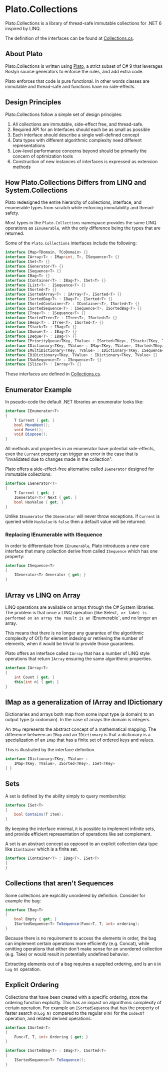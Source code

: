 ﻿# Plato.Collections

Plato.Collections is a library of thread-safe  immutable collections for .NET 6 inspired by LINQ.

The definition of the interfaces can be found at [Collections.cs](Collections.cs).

## About Plato 

Plato.Collections is written using [Plato](https://github.com/cdiggins/plato), a strict subset of C# 9 that
leverages Roslyn source generators to enforce the rules, and add extra
code. 

Plato enforces that code is pure functional. In other words classes are immutable and thread-safe and functions 
have no side-effects. 

## Design Principles

Plato.Collections follow a simple set of design principles:

1. All collections are immutable, side-effect free, and thread-safe. 
2. Required API for an Interfaces should each be as small as possible
3. Each interface should describe a single well-defined concept 
4. Data types with different algorithmic complexity need different representations 
5. Low-level performance concerns beyond should be primarily the concern of optimization tools  
6. Construction of new instances of interfaces is expressed as extension methods 

## How Plato.Collections Differs from LINQ and System.Collections

Plato redesigned the entire hierarchy of collections, interface, and enumerable types 
from scratch while enforcing immutability and thread-safety.

Most types in the `Plato.Collections` namespace provides the same LINQ operations 
as `IEnumerable`, with the only difference being the types that are returned. 

Some of the `Plato.Collections` interfaces include the following:

```csharp
interface IMap<TDomain, TCoDomain> {}
interface IArray<T> : IMap<int, T>, ISequence<T> {}
interface ISet<T> {}
interface IGenerator<T> {}
interface ISequence<T> {}
interface IBag<T> {}
interface IContainer<T> : IBag<T>, ISet<T> {}
interface IList<T> : ISequence<T> {} 
interface ISorted<T> {}
interface ISortedArray<T> : IArray<T>, ISorted<T> {}
interface ISortedBag<T> : IBag<T>, ISorted<T> {}
interface ISortedContainer<T> : IContainer<T>, ISorted<T> {}
interface ISortedSequence<T> : ISequence<T>, ISortedBag<T> {}
interface ITree<T> : ISequence<T> {}
interface ISortedTree<T> : ITree<T>, ISorted<T> {}
interface IHeap<T> : ITree<T>, ISorted<T> {}
interface IStack<T> : IBag<T> {}
interface IQueue<T> : IBag<T> {}
interface IDeque<T> : IBag<T> {}
interface IPriorityQueue<TKey, TValue> : ISorted<TKey>, IStack<(TKey, TValue)> {}
interface IDictionary<TKey, TValue> : IMap<TKey, TValue>, ISorted<TKey>, ISet<TKey> {}
interface IMultiDictionary<TKey, TValue> : IDictionary<TKey, ISequence<TValue>>  {}
interface IBiDictionary<TKey, TValue> : IDictionary<TKey, TValue> {}
interface ISubSequence<T> : ISequence<T> {}
interface ISlice<T> : IArray<T> {}
```

These interfaces are defined in [Collections.cs](Collections.cs).

## Enumerator Example

In pseudo-code the default .NET libraries an enumerator looks like:

```csharp
interface IEnumerator<T> 
{    
    T Current { get; }
    bool MoveNext(); 
    void Reset();
    void Dispose();
}
```

All methods and properties in an enumerator have potential side-effects, even the `Current` property
can trigger an error in the case that is "invalidated due to changes made in the collection".

Plato offers a side-effect-free alternative called `IGenerator` designed for immutable collections:

```csharp
interface IGenerator<T>
{
    T Current { get; }
    IGenerator<T>? Next { get; }
    bool HasValue { get; }
}
```

Unlike `IEnumerator` the `IGenerator` will never throw exceptions. If `Current` is queried while `HasValue` is 
`false` then a default value will be returned. 

### Replacing IEnumerable with ISequence 

In order to differentiate from `IEnumerable`, Plato introduces a new core interface that many collection 
derive from called `ISequence` which has one property:

```csharp
interface ISequence<T>
{
    IGenerator<T> Generator { get; }
}
```

## IArray vs LINQ on Array

LINQ operations are available on arrays through the C# System libraries. The problem is that once a LINQ operation (like Select`, or `Take`)
is performed on an array the result is an `IEnumerable`, and no longer an array. 

This means that there is no longer any guarantee of the algorithmic complexity of O(1) for element indexing or retrieving the number of 
elements, when it would be trivial to provide those guarantees. 

Plato offers an interface called `IArray` that has a number of LINQ style operations that return `IArray` ensuring the same algorithmic 
properties. 

```csharp
interface IArray<T> 
{
    int Count { get; }
    this[int n] { get; }
}
```

## IMap as a generalization of IArray and IDictionary 

Dictionaries and arrays both map from some input type (a domain) to an output type (a codomain). In the case of arrays the domain is integers. 

An `IMap` represents the abstract concept of a mathematical mapping. The difference between an `IMap` and an `IDictionary` is that a dictionary 
is a specialization of an `IMap` that has a finite set of ordered keys and values.

This is illustrated by the interface definition. 

```csharp
interface IDictionary<TKey, TValue> : 
    IMap<TKey, TValue>, ISorted<TKey>, ISet<TKey>
{ }
```

## Sets 

A set is defined by the ability simply to query membership:

```csharp
interface ISet<T>
{
    bool Contains(T item);
}
```

By keeping the interface minimal, it is possible to implement infinite sets, and provide efficient representation of operations 
like set complement.

A set is an abstract concept as opposed to an explicit collection data type like `IContainer` which is a finite set. 

```csharp
interface IContainer<T> : IBag<T>, ISet<T>
{
}
```

## Collections that aren't Sequences 

Some collections are explcitily unordered by definition. Consider for example the bag:

```csharp
interface IBag<T>
{
    bool Empty { get; }
    ISortedSequence<T> ToSequence(Func<T, T, int> ordering);
}
```

Because there is no requirement to access the elements in order, the bag can implement certain operations more efficiently (e.g. Concat), 
while omitting operations that either don't make sense for an unordered collection (e.g. Take) or would result in potentially undefined behavior. 

Extracting elements out of a bag requires a supplied ordering, and is an `O(N Log N)` operation. 

## Explicit Ordering 

Collections that have been created with a specific ordering, store the ordering function explicitly. This has an impact on algorithmic 
complexity of certain operation. For example an `ISortedSequence` that has the property of faster search `O(Log N)` compared to the 
regular `O(N)` for the `IndexOf` operation, and related derived operations.

```csharp
interface ISorted<T> 
{
    Func<T, T, int> Ordering { get; }
}

interface ISortedBag<T> : IBag<T>, ISorted<T>
{
    ISortedSequence<T> ToSequence();
}
```



